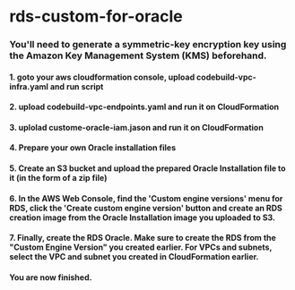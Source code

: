 # rds-custom-for-oracle

### You'll need to generate a symmetric-key encryption key using the Amazon Key Management System (KMS) beforehand.
#### 1. goto your aws cloudformation console, upload codebuild-vpc-infra.yaml and run script
#### 2. upload codebuild-vpc-endpoints.yaml and run it on CloudFormation
#### 3. uplolad custome-oracle-iam.jason and run it on CloudFormation
#### 4. Prepare your own Oracle installation files
#### 5. Create an S3 bucket and upload the prepared Oracle Installation file to it (in the form of a zip file)
#### 6. In the AWS Web Console, find the 'Custom engine versions' menu for RDS, click the 'Create custom engine version' button and create an RDS creation image from the Oracle Installation image you uploaded to S3.
#### 7. Finally, create the RDS Oracle. Make sure to create the RDS from the "Custom Engine Version" you created earlier. For VPCs and subnets, select the VPC and subnet you created in CloudFormation earlier.

#### You are now finished.